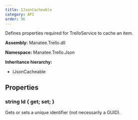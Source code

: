```yaml
---
title: IJsonCacheable
category: API
order: 96
---
```


Defines properties required for TrelloService to cache an item.

**Assembly:** Manatee.Trello.dll

**Namespace:** Manatee.Trello.Json

**Inheritance hierarchy:**

- IJsonCacheable

## Properties

### string Id { get; set; }

Gets or sets a unique identifier (not necessarily a GUID).

